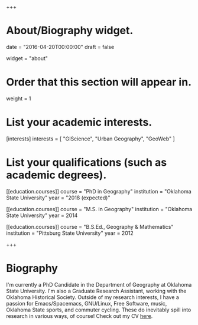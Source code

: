 +++
# About/Biography widget.

date = "2016-04-20T00:00:00"
draft = false

widget = "about"

# Order that this section will appear in.
weight = 1

# List your academic interests.
[interests]
  interests = [
    "GIScience",
    "Urban Geography",
    "GeoWeb"
  ]

# List your qualifications (such as academic degrees).
[[education.courses]]
  course = "PhD in Geography"
  institution = "Oklahoma State University"
  year = "2018 (expected)"

[[education.courses]]
  course = "M.S. in Geography"
  institution = "Oklahoma State University"
  year = 2014 

[[education.courses]]
  course = "B.S.Ed., Geography & Mathematics"
  institution = "Pittsburg State University"
  year = 2012
 
+++

# Biography

I'm currently a PhD Candidate in the Department of Geography at Oklahoma State
University. I'm also a Graduate Research Assistant, working with the Oklahoma
Historical Society. Outside of my research interests, I have a passion for
Emacs/Spacemacs, GNU/Linux, Free Software, music, Oklahoma State sports, and
commuter cycling. These do inevitably spill into research in various ways, of
course! Check out my CV [here](https://mhaffner.github.io/cv/cv.pdf).
